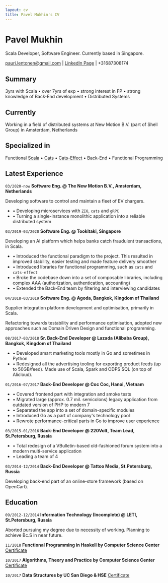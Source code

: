 ```yaml
---
layout: cv
title: Pavel Mukhin's CV
---
```

# Pavel Mukhin
Scala Developer, Software Engineer. Currently based in Singapore.

<div id="webaddress">
<a href="pauri.lentonen@gmail.com">pauri.lentonen@gmail.com</a> | <a href="https://www.linkedin.com/in/pavel-mukhin/">LinkedIn Page</a> | +31687308174
</div>

## Summary
3yrs with Scala • over 7yrs of exp • strong interest in FP • strong knowledge of Back-End development • Distributed Systems

## Currently

Working in a field of distributed systems at New Motion B.V. (part of Shell Group) in Amsterdam, Netherlands

## Specialized in

Functional [Scala](https://www.scala-lang.org/) • [Cats](https://typelevel.org/cats/) • [Cats-Effect](https://typelevel.org/cats-effect/) • Back-End • Functional Programming

## Latest Experience
`03/2020-now`
__Software Eng. @ The New Motion B.V., Amsterdam, Netherlands__

Developing software to control and maintain a fleet of EV chargers.

* • Developing microservices with `ZIO`, `cats` and `gRPC`
* • Turning a single-instance monolithic application into a reliable distributed system

`03/2019-03/2020`
__Software Eng. @ Tookitaki, Singapore__

Developing an AI platform which helps banks catch fraudulent transactions, in Scala.

* • Introduced the functional paradigm to the project. This resulted in improved stability, easier testing and made feature delivery smoother
* • Introduced libraries for functional programming, such as `cats` and `cats-effect`
* • Broke the codebase down into a set of composable libraries, including complex AAA (authorization, authentication, accounting)
* • Extended the Back-End team by filtering and interviewing candidates

`04/2018-03/2019`
__Software Eng. @ Agoda, Bangkok, Kingdom of Thailand__

Supplier integration platform development and optimisation, primarily in Scala.

Refactoring towards testability and performance optimisation, adopted new approaches such as Domain Driven Design and functional programming.

`08/2017-03/2018`
__Sr. Back-End Developer @ Lazada (Alibaba Group), Bangkok, Kingdom of Thailand__

* • Developed smart marketing tools mostly in Go and sometimes in Python
* • Redesigned all the advertising tooling for exporting product feeds (up to 50GB/feed). Made use of Scala, Spark and ODPS SQL (on top of Alicloud).

`01/2016-07/2017`
__Back-End Developer @ Coc Coc, Hanoi, Vietnam__

- • Covered frontend part with integration and smoke tests
- • Migrated large (approx. 0.7 mil. semicolons) legacy application from outdated version of PHP to modern 7
- • Separated the app into a set of domain-specific modules
- • Introduced Go as a part of company's technology pool
- • Rewrote performance-critical parts in Go to improve user experience

`03/2015-01/2016`
__Back-End Developer @ 220Volt, Team Lead, St.Petersburg, Russia__

- • Total redesign of a VBulletin-based old-fashioned forum system into a modern multi-service application
- • Leading a team of 4

`03/2014-12/2014`
__Back-End Developer @ Tattoo Media, St.Petersburg, Russia__

Developing back-end part of an online-store framework (based on OpenCart). 

## Education
`09/2012-12/2014`
__Information Technology (Incomplete) @ LETI, St.Petersburg, Russia__

Aborted pursuing my degree due to necessity of working. Planning to achieve Bc.S in near future.

`11/2018`
__Functional Programming in Haskell by Computer Science Center__
[Certificate](https://stepik.org/cert/194825)

`10/2017`
__Algorithms, Theory and Practice by Computer Science Center__
[Certificate](https://stepik.org/cert/73488)

`10/2017`
__Data Structures by UC San Diego & HSE__
[Certificate](https://www.coursera.org/account/accomplishments/certificate/QLRWNYP3K6AZ)


<!-- ### Footer 
Last updated: November 2019 -->


